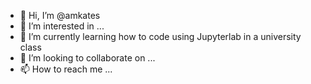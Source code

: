 - 👋 Hi, I’m @amkates
- 👀 I’m interested in ...
- 🌱 I’m currently learning how to code using Jupyterlab in a university class
- 💞️ I’m looking to collaborate on ...
- 📫 How to reach me ...

<!---
amkates/amkates is a ✨ special ✨ repository because its `README.md` (this file) appears on your GitHub profile.
You can click the Preview link to take a look at your changes.
--->
